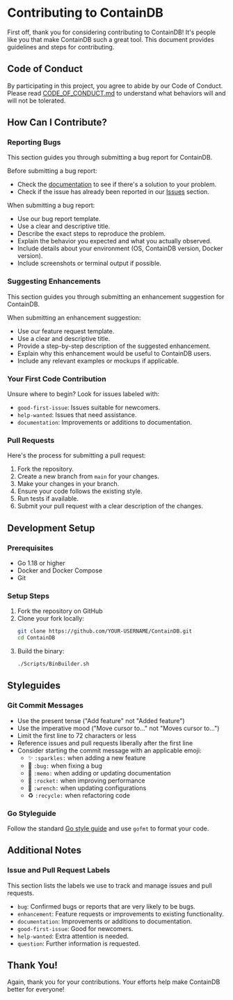 # Contributing to ContainDB

First off, thank you for considering contributing to ContainDB! It's people like you that make ContainDB such a great tool. This document provides guidelines and steps for contributing.

## Code of Conduct

By participating in this project, you agree to abide by our Code of Conduct. Please read [CODE_OF_CONDUCT.md](CODE_OF_CONDUCT.md) to understand what behaviors will and will not be tolerated.

## How Can I Contribute?

### Reporting Bugs

This section guides you through submitting a bug report for ContainDB.

Before submitting a bug report:

- Check the [documentation](README.md) to see if there's a solution to your problem.
- Check if the issue has already been reported in our [Issues](https://github.com/nexoral/ContainDB/issues) section.

When submitting a bug report:

- Use our bug report template.
- Use a clear and descriptive title.
- Describe the exact steps to reproduce the problem.
- Explain the behavior you expected and what you actually observed.
- Include details about your environment (OS, ContainDB version, Docker version).
- Include screenshots or terminal output if possible.

### Suggesting Enhancements

This section guides you through submitting an enhancement suggestion for ContainDB.

When submitting an enhancement suggestion:

- Use our feature request template.
- Use a clear and descriptive title.
- Provide a step-by-step description of the suggested enhancement.
- Explain why this enhancement would be useful to ContainDB users.
- Include any relevant examples or mockups if applicable.

### Your First Code Contribution

Unsure where to begin? Look for issues labeled with:

- `good-first-issue`: Issues suitable for newcomers.
- `help-wanted`: Issues that need assistance.
- `documentation`: Improvements or additions to documentation.

### Pull Requests

Here's the process for submitting a pull request:

1. Fork the repository.
2. Create a new branch from `main` for your changes.
3. Make your changes in your branch.
4. Ensure your code follows the existing style.
5. Run tests if available.
6. Submit your pull request with a clear description of the changes.

## Development Setup

### Prerequisites

- Go 1.18 or higher
- Docker and Docker Compose
- Git

### Setup Steps

1. Fork the repository on GitHub
2. Clone your fork locally:
   ```bash
   git clone https://github.com/YOUR-USERNAME/ContainDB.git
   cd ContainDB
   ```
3. Build the binary:
   ```bash
   ./Scripts/BinBuilder.sh
   ```

## Styleguides

### Git Commit Messages

- Use the present tense ("Add feature" not "Added feature")
- Use the imperative mood ("Move cursor to..." not "Moves cursor to...")
- Limit the first line to 72 characters or less
- Reference issues and pull requests liberally after the first line
- Consider starting the commit message with an applicable emoji:
  - ✨ `:sparkles:` when adding a new feature
  - 🐛 `:bug:` when fixing a bug
  - 📝 `:memo:` when adding or updating documentation
  - 🚀 `:rocket:` when improving performance
  - 🔧 `:wrench:` when updating configurations
  - ♻️ `:recycle:` when refactoring code

### Go Styleguide

Follow the standard [Go style guide](https://golang.org/doc/effective_go) and use `gofmt` to format your code.

## Additional Notes

### Issue and Pull Request Labels

This section lists the labels we use to track and manage issues and pull requests.

- `bug`: Confirmed bugs or reports that are very likely to be bugs.
- `enhancement`: Feature requests or improvements to existing functionality.
- `documentation`: Improvements or additions to documentation.
- `good-first-issue`: Good for newcomers.
- `help-wanted`: Extra attention is needed.
- `question`: Further information is requested.

## Thank You!

Again, thank you for your contributions. Your efforts help make ContainDB better for everyone!

